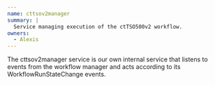 ```yaml
---
name: cttsov2manager
summary: |
  Service managing execution of the ctTSO500v2 workflow.
owners:
  - Alexis
---
```


The cttsov2manager service is our own internal service that listens to events from the workflow manager and acts according to its WorkflowRunStateChange events. 

<NodeGraph />
